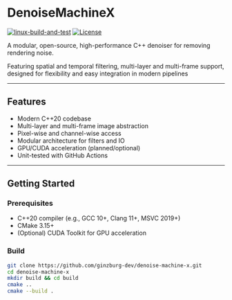 # DenoiseMachineX

[![linux-build-and-test](https://github.com/ginzburg-dev/denoise-machine-x/actions/workflows/linux_build_and_test.yaml/badge.svg?branch=main)](https://github.com/ginzburg-dev/denoise-machine-x/actions/workflows/linux_build_and_test.yaml)
[![License](https://img.shields.io/badge/License-Apache_2.0-blue.svg)](https://opensource.org/licenses/Apache-2.0)

A modular, open-source, high-performance C++ denoiser for removing rendering noise.

Featuring spatial and temporal filtering, multi-layer and multi-frame support, designed for flexibility and easy integration in modern pipelines

---

## Features

- Modern C++20 codebase
- Multi-layer and multi-frame image abstraction
- Pixel-wise and channel-wise access
- Modular architecture for filters and IO
- GPU/CUDA acceleration (planned/optional)
- Unit-tested with GitHub Actions

---

## Getting Started

### Prerequisites

- C++20 compiler (e.g., GCC 10+, Clang 11+, MSVC 2019+)
- CMake 3.15+
- (Optional) CUDA Toolkit for GPU acceleration

### Build

```bash
git clone https://github.com/ginzburg-dev/denoise-machine-x.git
cd denoise-machine-x
mkdir build && cd build
cmake ..
cmake --build .
